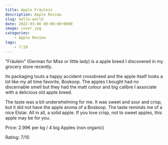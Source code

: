 ```yaml
---
title: Apple Fräulein 
description: Apple Review
slug: hello-world
date: 2022-03-06 00:00:00+0000
image: cover.jpg
categories:
    - Apple Review
tags:
    - 7/10
---
```


"Fräulein" (German for Miss or little lady) is a apple breed I discovered in my grocery store recently.

Its packaging touts a happy accident crossbreed and the apple itself looks a lot like my all time favorite, Boskoop. The apples I bought had no discernable smell but they had the matt colour and big calibre I associate with a delicious old apple breed.

The taste was a bit underwhelming for me. It was sweet and sour and crisp, but it did not have the apple aroma of a Boskoop. The taste reminds me of a nice Elstar. All in all, a solid apple. If you love crisp, not to sweet apples, this apple may be for you.


Price: 2.99€ per kg / 4 big Apples (non organic)

Rating: 7/10
